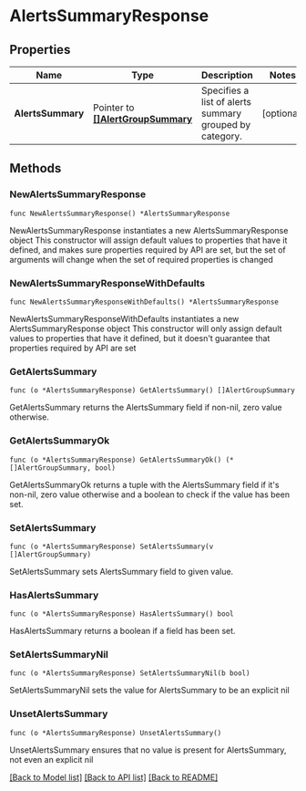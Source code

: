 # AlertsSummaryResponse

## Properties

Name | Type | Description | Notes
------------ | ------------- | ------------- | -------------
**AlertsSummary** | Pointer to [**[]AlertGroupSummary**](AlertGroupSummary.md) | Specifies a list of alerts summary grouped by category. | [optional] 

## Methods

### NewAlertsSummaryResponse

`func NewAlertsSummaryResponse() *AlertsSummaryResponse`

NewAlertsSummaryResponse instantiates a new AlertsSummaryResponse object
This constructor will assign default values to properties that have it defined,
and makes sure properties required by API are set, but the set of arguments
will change when the set of required properties is changed

### NewAlertsSummaryResponseWithDefaults

`func NewAlertsSummaryResponseWithDefaults() *AlertsSummaryResponse`

NewAlertsSummaryResponseWithDefaults instantiates a new AlertsSummaryResponse object
This constructor will only assign default values to properties that have it defined,
but it doesn't guarantee that properties required by API are set

### GetAlertsSummary

`func (o *AlertsSummaryResponse) GetAlertsSummary() []AlertGroupSummary`

GetAlertsSummary returns the AlertsSummary field if non-nil, zero value otherwise.

### GetAlertsSummaryOk

`func (o *AlertsSummaryResponse) GetAlertsSummaryOk() (*[]AlertGroupSummary, bool)`

GetAlertsSummaryOk returns a tuple with the AlertsSummary field if it's non-nil, zero value otherwise
and a boolean to check if the value has been set.

### SetAlertsSummary

`func (o *AlertsSummaryResponse) SetAlertsSummary(v []AlertGroupSummary)`

SetAlertsSummary sets AlertsSummary field to given value.

### HasAlertsSummary

`func (o *AlertsSummaryResponse) HasAlertsSummary() bool`

HasAlertsSummary returns a boolean if a field has been set.

### SetAlertsSummaryNil

`func (o *AlertsSummaryResponse) SetAlertsSummaryNil(b bool)`

 SetAlertsSummaryNil sets the value for AlertsSummary to be an explicit nil

### UnsetAlertsSummary
`func (o *AlertsSummaryResponse) UnsetAlertsSummary()`

UnsetAlertsSummary ensures that no value is present for AlertsSummary, not even an explicit nil

[[Back to Model list]](../README.md#documentation-for-models) [[Back to API list]](../README.md#documentation-for-api-endpoints) [[Back to README]](../README.md)


